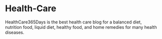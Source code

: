 # Health-Care
HealthCare365Days is the best health care blog for a balanced diet, nutrition food, liquid diet, healthy food, and home remedies for many health diseases.
